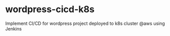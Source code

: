 # wordpress-cicd-k8s
Implement CI/CD for wordpress project deployed to k8s cluster @aws using Jenkins
